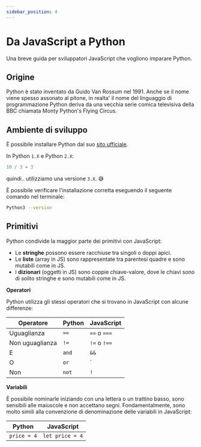 ```yaml
---
sidebar_position: 4
---
```


# Da JavaScript a Python

Una breve guida per sviluppatori JavaScript che vogliono imparare Python.

## Origine

Python è stato inventato da Guido Van Rossum nel 1991. Anche se il nome viene spesso assonato al pitone, in realta' il nome del linguaggio di programmazione Python deriva da una vecchia serie comica televisiva della BBC chiamata Monty Python's Flying Circus.

## Ambiente di sviluppo

È possibile installare Python dal suo [sito ufficiale](https://www.python.org/downloads/).

In Python `1.X` e Python `2.X`:

```py
10 / 3 = 3
```

quindi.. utilizziamo una versione `3.X`. 😅

È possibile verificare l'installazione corretta eseguendo il seguente comando nel terminale:

```bash
Python3 --version
```

## Primitivi

Python condivide la maggior parte dei primitivi con JavaScript:

- Le **stringhe** possono essere racchiuse tra singoli o doppi apici.
- Le **liste** (array in JS) sono rappresentate tra parentesi quadre e sono mutabili come in JS.
- I **dizionari** (oggetti in JS) sono coppie chiave-valore, dove le chiavi sono di solito stringhe e sono mutabili come in JS.

**Operatori**

Python utilizza gli stessi operatori che si trovano in JavaScript con alcune differenze:

| Operatore | Python | JavaScript |
| --- | --- | --- |
| Uguaglianza | `==` | `==` o `===` |
| Non uguaglianza | `!=` | `!=` o `!==` |
| E | `and` | `&&` |
| O | `or` | `||` |
| Non | `not` | `!` |

**Variabili**

È possibile nominarle iniziando con una lettera o un trattino basso, sono sensibili alle maiuscole e non accettano segni. Fondamentalmente, sono molto simili alla convenzione di denominazione delle variabili in JavaScript:

| Python | JavaScript |
| --- | --- |
| `price = 4` | `let price = 4` |